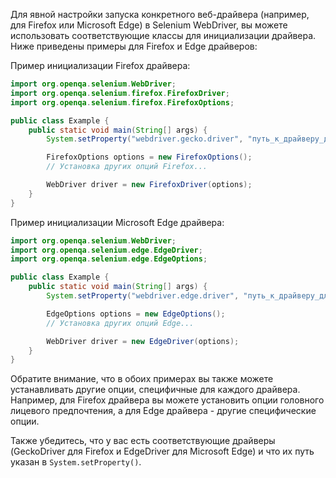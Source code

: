 Для явной настройки запуска конкретного веб-драйвера (например, для Firefox или Microsoft Edge) в Selenium WebDriver, вы можете использовать соответствующие классы для инициализации драйвера. Ниже приведены примеры для Firefox и Edge драйверов:

Пример инициализации Firefox драйвера:
```java
import org.openqa.selenium.WebDriver;
import org.openqa.selenium.firefox.FirefoxDriver;
import org.openqa.selenium.firefox.FirefoxOptions;

public class Example {
    public static void main(String[] args) {
        System.setProperty("webdriver.gecko.driver", "путь_к_драйверу_для_Firefox");

        FirefoxOptions options = new FirefoxOptions();
        // Установка других опций Firefox...

        WebDriver driver = new FirefoxDriver(options);
    }
}
```

Пример инициализации Microsoft Edge драйвера:
```java
import org.openqa.selenium.WebDriver;
import org.openqa.selenium.edge.EdgeDriver;
import org.openqa.selenium.edge.EdgeOptions;

public class Example {
    public static void main(String[] args) {
        System.setProperty("webdriver.edge.driver", "путь_к_драйверу_для_Edge");

        EdgeOptions options = new EdgeOptions();
        // Установка других опций Edge...

        WebDriver driver = new EdgeDriver(options);
    }
}
```

Обратите внимание, что в обоих примерах вы также можете устанавливать другие опции, специфичные для каждого драйвера. Например, для Firefox драйвера вы можете установить опции головного лицевого предпочтения, а для Edge драйвера - другие специфические опции.

Также убедитесь, что у вас есть соответствующие драйверы (GeckoDriver для Firefox и EdgeDriver для Microsoft Edge) и что их путь указан в `System.setProperty()`.